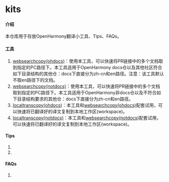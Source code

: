 # kits

#### 介绍
本仓库用于存放OpenHarmony翻译小工具、Tips、FAQs。


#### 工具

1.  [websearchcopy(ohdocs)](websearchcopy(ohdocs)/dist/websearchcopy(docs).exe)：使用本工具，可以快速将PR链接中的多个文档取到指定的PC路径下。本工具适用于OpenHarmony docs仓以及其他社区符合如下目录结构的其他仓：docs下直接分为zh-cn和en路径。注意：该工具默认不取en路径下的文档。
2.  [websearchcopy(notdocs)](websearchcopy(notdocs)/dist/websearchcopy(notdocs).exe)：使用本工具，可以快速将PR链接中的多个文档取到指定的PC路径下。本工具适用于OpenHarmony非docs仓以及不符合如下目录结构要求的其他仓：docs下直接分为zh-cn和en路径。
3.  [localtranscopy(ohdocs)](localtranscopy(ohdocs)/dist/localtranscopy(docs).exe)：本工具和[websearchcopy(ohdocs)](websearchcopy(ohdocs)/dist/websearchcopy(docs).exe)配套试用，可以快速将已翻译好的译文复制到本地工作区(workspace)。
4.  [localtranscopy(notdocs)](localtranscopy(notdocs)/dist/localtranscopy(notdocs).exe)：本工具和[websearchcopy(notdocs)](websearchcopy(notdocs)/dist/websearchcopy(notdocs).exe)配套试用，可以快速将已翻译好的译文复制到本地工作区(workspace)。

#### Tips

1.  
2.  


#### FAQs

1.  

